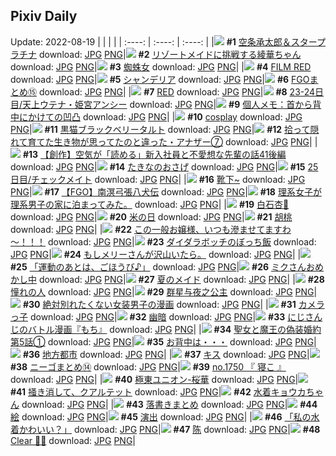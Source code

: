 ## Pixiv Daily
Update: 2022-08-19
|      |      |      |
| :----: | :----: | :----: |
|![](https://pixiv.microyu.workers.dev/c/240x480/img-master/img/2022/08/17/00/00/10/100540926_p0_master1200.jpg) **#1** [空条承太郎＆スタープラチナ](https://www.pixiv.net/artworks/100540926) download: [JPG](https://pixiv.microyu.workers.dev/img-original/img/2022/08/17/00/00/10/100540926_p0.jpg) [PNG](https://pixiv.microyu.workers.dev/img-original/img/2022/08/17/00/00/10/100540926_p0.png)|![](https://pixiv.microyu.workers.dev/c/240x480/img-master/img/2022/08/17/00/00/08/100540913_p0_master1200.jpg) **#2** [リゾートメイドに挑戦する綾華ちゃん](https://www.pixiv.net/artworks/100540913) download: [JPG](https://pixiv.microyu.workers.dev/img-original/img/2022/08/17/00/00/08/100540913_p0.jpg) [PNG](https://pixiv.microyu.workers.dev/img-original/img/2022/08/17/00/00/08/100540913_p0.png)|![](https://pixiv.microyu.workers.dev/c/240x480/img-master/img/2022/08/17/17/59/40/100555333_p0_master1200.jpg) **#3** [蜘蛛女](https://www.pixiv.net/artworks/100555333) download: [JPG](https://pixiv.microyu.workers.dev/img-original/img/2022/08/17/17/59/40/100555333_p0.jpg) [PNG](https://pixiv.microyu.workers.dev/img-original/img/2022/08/17/17/59/40/100555333_p0.png)|
|![](https://pixiv.microyu.workers.dev/c/240x480/img-master/img/2022/08/18/00/00/18/100564879_p0_master1200.jpg) **#4** [FILM RED](https://www.pixiv.net/artworks/100564879) download: [JPG](https://pixiv.microyu.workers.dev/img-original/img/2022/08/18/00/00/18/100564879_p0.jpg) [PNG](https://pixiv.microyu.workers.dev/img-original/img/2022/08/18/00/00/18/100564879_p0.png)|![](https://pixiv.microyu.workers.dev/c/240x480/img-master/img/2022/08/18/00/00/17/100564869_p0_master1200.jpg) **#5** [シャンデリア](https://www.pixiv.net/artworks/100564869) download: [JPG](https://pixiv.microyu.workers.dev/img-original/img/2022/08/18/00/00/17/100564869_p0.jpg) [PNG](https://pixiv.microyu.workers.dev/img-original/img/2022/08/18/00/00/17/100564869_p0.png)|![](https://pixiv.microyu.workers.dev/c/240x480/img-master/img/2022/08/17/21/09/24/100559860_p0_master1200.jpg) **#6** [FGOまとめ⑮](https://www.pixiv.net/artworks/100559860) download: [JPG](https://pixiv.microyu.workers.dev/img-original/img/2022/08/17/21/09/24/100559860_p0.jpg) [PNG](https://pixiv.microyu.workers.dev/img-original/img/2022/08/17/21/09/24/100559860_p0.png)|
|![](https://pixiv.microyu.workers.dev/c/240x480/img-master/img/2022/08/17/14/30/21/100551907_p0_master1200.jpg) **#7** [RED](https://www.pixiv.net/artworks/100551907) download: [JPG](https://pixiv.microyu.workers.dev/img-original/img/2022/08/17/14/30/21/100551907_p0.jpg) [PNG](https://pixiv.microyu.workers.dev/img-original/img/2022/08/17/14/30/21/100551907_p0.png)|![](https://pixiv.microyu.workers.dev/c/240x480/img-master/img/2022/08/17/00/22/25/100541741_p0_master1200.jpg) **#8** [23-24日目/天上ウテナ・姫宮アンシー](https://www.pixiv.net/artworks/100541741) download: [JPG](https://pixiv.microyu.workers.dev/img-original/img/2022/08/17/00/22/25/100541741_p0.jpg) [PNG](https://pixiv.microyu.workers.dev/img-original/img/2022/08/17/00/22/25/100541741_p0.png)|![](https://pixiv.microyu.workers.dev/c/240x480/img-master/img/2022/08/18/08/00/01/100571086_p0_master1200.jpg) **#9** [個人メモ：首から背中にかけての凹凸](https://www.pixiv.net/artworks/100571086) download: [JPG](https://pixiv.microyu.workers.dev/img-original/img/2022/08/18/08/00/01/100571086_p0.jpg) [PNG](https://pixiv.microyu.workers.dev/img-original/img/2022/08/18/08/00/01/100571086_p0.png)|
|![](https://pixiv.microyu.workers.dev/c/240x480/img-master/img/2022/08/18/14/15/51/100575554_p0_master1200.jpg) **#10** [cosplay](https://www.pixiv.net/artworks/100575554) download: [JPG](https://pixiv.microyu.workers.dev/img-original/img/2022/08/18/14/15/51/100575554_p0.jpg) [PNG](https://pixiv.microyu.workers.dev/img-original/img/2022/08/18/14/15/51/100575554_p0.png)|![](https://pixiv.microyu.workers.dev/c/240x480/img-master/img/2022/08/17/20/30/00/100558780_p0_master1200.jpg) **#11** [黒猫ブラックベリータルト](https://www.pixiv.net/artworks/100558780) download: [JPG](https://pixiv.microyu.workers.dev/img-original/img/2022/08/17/20/30/00/100558780_p0.jpg) [PNG](https://pixiv.microyu.workers.dev/img-original/img/2022/08/17/20/30/00/100558780_p0.png)|![](https://pixiv.microyu.workers.dev/c/240x480/img-master/img/2022/08/17/20/00/06/100558040_p0_master1200.jpg) **#12** [拾って隠れて育てた生き物が思ってたのと違った・アナザー⑦](https://www.pixiv.net/artworks/100558040) download: [JPG](https://pixiv.microyu.workers.dev/img-original/img/2022/08/17/20/00/06/100558040_p0.jpg) [PNG](https://pixiv.microyu.workers.dev/img-original/img/2022/08/17/20/00/06/100558040_p0.png)|
|![](https://pixiv.microyu.workers.dev/c/240x480/img-master/img/2022/08/18/18/32/59/100579638_p0_master1200.jpg) **#13** [【創作】空気が「読める」新入社員と不愛想な先輩の話41後編](https://www.pixiv.net/artworks/100579638) download: [JPG](https://pixiv.microyu.workers.dev/img-original/img/2022/08/18/18/32/59/100579638_p0.jpg) [PNG](https://pixiv.microyu.workers.dev/img-original/img/2022/08/18/18/32/59/100579638_p0.png)|![](https://pixiv.microyu.workers.dev/c/240x480/img-master/img/2022/08/17/01/27/18/100540957_p0_master1200.jpg) **#14** [たきなのおさげ](https://www.pixiv.net/artworks/100540957) download: [JPG](https://pixiv.microyu.workers.dev/img-original/img/2022/08/17/01/27/18/100540957_p0.jpg) [PNG](https://pixiv.microyu.workers.dev/img-original/img/2022/08/17/01/27/18/100540957_p0.png)|![](https://pixiv.microyu.workers.dev/c/240x480/img-master/img/2022/08/18/00/00/19/100564881_p0_master1200.jpg) **#15** [25日目/チェックメイト](https://www.pixiv.net/artworks/100564881) download: [JPG](https://pixiv.microyu.workers.dev/img-original/img/2022/08/18/00/00/19/100564881_p0.jpg) [PNG](https://pixiv.microyu.workers.dev/img-original/img/2022/08/18/00/00/19/100564881_p0.png)|
|![](https://pixiv.microyu.workers.dev/c/240x480/img-master/img/2022/08/17/02/35/41/100544329_p0_master1200.jpg) **#16** [靴下~](https://www.pixiv.net/artworks/100544329) download: [JPG](https://pixiv.microyu.workers.dev/img-original/img/2022/08/17/02/35/41/100544329_p0.jpg) [PNG](https://pixiv.microyu.workers.dev/img-original/img/2022/08/17/02/35/41/100544329_p0.png)|![](https://pixiv.microyu.workers.dev/c/240x480/img-master/img/2022/08/18/00/03/01/100565098_p0_master1200.jpg) **#17** [【FGO】南溟弓張八犬伝](https://www.pixiv.net/artworks/100565098) download: [JPG](https://pixiv.microyu.workers.dev/img-original/img/2022/08/18/00/03/01/100565098_p0.jpg) [PNG](https://pixiv.microyu.workers.dev/img-original/img/2022/08/18/00/03/01/100565098_p0.png)|![](https://pixiv.microyu.workers.dev/c/240x480/img-master/img/2022/08/18/18/40/47/100579797_p0_master1200.jpg) **#18** [理系女子が理系男子の家に泊まってみた。](https://www.pixiv.net/artworks/100579797) download: [JPG](https://pixiv.microyu.workers.dev/img-original/img/2022/08/18/18/40/47/100579797_p0.jpg) [PNG](https://pixiv.microyu.workers.dev/img-original/img/2022/08/18/18/40/47/100579797_p0.png)|
|![](https://pixiv.microyu.workers.dev/c/240x480/img-master/img/2022/08/17/00/01/06/100541070_p0_master1200.jpg) **#19** [白石杏🌻](https://www.pixiv.net/artworks/100541070) download: [JPG](https://pixiv.microyu.workers.dev/img-original/img/2022/08/17/00/01/06/100541070_p0.jpg) [PNG](https://pixiv.microyu.workers.dev/img-original/img/2022/08/17/00/01/06/100541070_p0.png)|![](https://pixiv.microyu.workers.dev/c/240x480/img-master/img/2022/08/18/20/30/00/100582212_p0_master1200.jpg) **#20** [米の日](https://www.pixiv.net/artworks/100582212) download: [JPG](https://pixiv.microyu.workers.dev/img-original/img/2022/08/18/20/30/00/100582212_p0.jpg) [PNG](https://pixiv.microyu.workers.dev/img-original/img/2022/08/18/20/30/00/100582212_p0.png)|![](https://pixiv.microyu.workers.dev/c/240x480/img-master/img/2022/08/18/07/54/25/100564854_p0_master1200.jpg) **#21** [胡桃](https://www.pixiv.net/artworks/100564854) download: [JPG](https://pixiv.microyu.workers.dev/img-original/img/2022/08/18/07/54/25/100564854_p0.jpg) [PNG](https://pixiv.microyu.workers.dev/img-original/img/2022/08/18/07/54/25/100564854_p0.png)|
|![](https://pixiv.microyu.workers.dev/c/240x480/img-master/img/2022/08/17/06/31/10/100546452_p0_master1200.jpg) **#22** [この一般お嬢様、いつも滲ませてますわ～！！！](https://www.pixiv.net/artworks/100546452) download: [JPG](https://pixiv.microyu.workers.dev/img-original/img/2022/08/17/06/31/10/100546452_p0.jpg) [PNG](https://pixiv.microyu.workers.dev/img-original/img/2022/08/17/06/31/10/100546452_p0.png)|![](https://pixiv.microyu.workers.dev/c/240x480/img-master/img/2022/08/18/00/00/44/100564965_p0_master1200.jpg) **#23** [ダイダラボッチのぼっち飯](https://www.pixiv.net/artworks/100564965) download: [JPG](https://pixiv.microyu.workers.dev/img-original/img/2022/08/18/00/00/44/100564965_p0.jpg) [PNG](https://pixiv.microyu.workers.dev/img-original/img/2022/08/18/00/00/44/100564965_p0.png)|![](https://pixiv.microyu.workers.dev/c/240x480/img-master/img/2022/08/18/08/15/48/100571227_p0_master1200.jpg) **#24** [もしメリーさんが沢山いたら。](https://www.pixiv.net/artworks/100571227) download: [JPG](https://pixiv.microyu.workers.dev/img-original/img/2022/08/18/08/15/48/100571227_p0.jpg) [PNG](https://pixiv.microyu.workers.dev/img-original/img/2022/08/18/08/15/48/100571227_p0.png)|
|![](https://pixiv.microyu.workers.dev/c/240x480/img-master/img/2022/08/18/18/03/51/100579129_p0_master1200.jpg) **#25** [「運動のあとは、ごほうび♪」](https://www.pixiv.net/artworks/100579129) download: [JPG](https://pixiv.microyu.workers.dev/img-original/img/2022/08/18/18/03/51/100579129_p0.jpg) [PNG](https://pixiv.microyu.workers.dev/img-original/img/2022/08/18/18/03/51/100579129_p0.png)|![](https://pixiv.microyu.workers.dev/c/240x480/img-master/img/2022/08/17/00/00/11/100540932_p0_master1200.jpg) **#26** [ミクさんおめかし中](https://www.pixiv.net/artworks/100540932) download: [JPG](https://pixiv.microyu.workers.dev/img-original/img/2022/08/17/00/00/11/100540932_p0.jpg) [PNG](https://pixiv.microyu.workers.dev/img-original/img/2022/08/17/00/00/11/100540932_p0.png)|![](https://pixiv.microyu.workers.dev/c/240x480/img-master/img/2022/08/18/00/00/21/100564889_p0_master1200.jpg) **#27** [夏のメイド](https://www.pixiv.net/artworks/100564889) download: [JPG](https://pixiv.microyu.workers.dev/img-original/img/2022/08/18/00/00/21/100564889_p0.jpg) [PNG](https://pixiv.microyu.workers.dev/img-original/img/2022/08/18/00/00/21/100564889_p0.png)|
|![](https://pixiv.microyu.workers.dev/c/240x480/img-master/img/2022/08/18/00/47/41/100566366_p0_master1200.jpg) **#28** [憧れの人](https://www.pixiv.net/artworks/100566366) download: [JPG](https://pixiv.microyu.workers.dev/img-original/img/2022/08/18/00/47/41/100566366_p0.jpg) [PNG](https://pixiv.microyu.workers.dev/img-original/img/2022/08/18/00/47/41/100566366_p0.png)|![](https://pixiv.microyu.workers.dev/c/240x480/img-master/img/2022/08/18/19/46/27/100581180_p0_master1200.jpg) **#29** [群星与夜之公主](https://www.pixiv.net/artworks/100581180) download: [JPG](https://pixiv.microyu.workers.dev/img-original/img/2022/08/18/19/46/27/100581180_p0.jpg) [PNG](https://pixiv.microyu.workers.dev/img-original/img/2022/08/18/19/46/27/100581180_p0.png)|![](https://pixiv.microyu.workers.dev/c/240x480/img-master/img/2022/08/17/19/30/02/100557378_p0_master1200.jpg) **#30** [絶対別れたくない女装男子の漫画](https://www.pixiv.net/artworks/100557378) download: [JPG](https://pixiv.microyu.workers.dev/img-original/img/2022/08/17/19/30/02/100557378_p0.jpg) [PNG](https://pixiv.microyu.workers.dev/img-original/img/2022/08/17/19/30/02/100557378_p0.png)|
|![](https://pixiv.microyu.workers.dev/c/240x480/img-master/img/2022/08/17/15/25/41/100552300_p0_master1200.jpg) **#31** [カメラっ子](https://www.pixiv.net/artworks/100552300) download: [JPG](https://pixiv.microyu.workers.dev/img-original/img/2022/08/17/15/25/41/100552300_p0.jpg) [PNG](https://pixiv.microyu.workers.dev/img-original/img/2022/08/17/15/25/41/100552300_p0.png)|![](https://pixiv.microyu.workers.dev/c/240x480/img-master/img/2022/08/17/00/00/20/100540976_p0_master1200.jpg) **#32** [幽暗](https://www.pixiv.net/artworks/100540976) download: [JPG](https://pixiv.microyu.workers.dev/img-original/img/2022/08/17/00/00/20/100540976_p0.jpg) [PNG](https://pixiv.microyu.workers.dev/img-original/img/2022/08/17/00/00/20/100540976_p0.png)|![](https://pixiv.microyu.workers.dev/c/240x480/img-master/img/2022/08/17/23/15/05/100563495_p0_master1200.jpg) **#33** [にじさんじのバトル漫画『もち』](https://www.pixiv.net/artworks/100563495) download: [JPG](https://pixiv.microyu.workers.dev/img-original/img/2022/08/17/23/15/05/100563495_p0.jpg) [PNG](https://pixiv.microyu.workers.dev/img-original/img/2022/08/17/23/15/05/100563495_p0.png)|
|![](https://pixiv.microyu.workers.dev/c/240x480/img-master/img/2022/08/17/18/25/30/100555935_p0_master1200.jpg) **#34** [聖女と魔王の偽装婚約第5話①](https://www.pixiv.net/artworks/100555935) download: [JPG](https://pixiv.microyu.workers.dev/img-original/img/2022/08/17/18/25/30/100555935_p0.jpg) [PNG](https://pixiv.microyu.workers.dev/img-original/img/2022/08/17/18/25/30/100555935_p0.png)|![](https://pixiv.microyu.workers.dev/c/240x480/img-master/img/2022/08/17/18/50/18/100556465_p0_master1200.jpg) **#35** [お背中は・・・](https://www.pixiv.net/artworks/100556465) download: [JPG](https://pixiv.microyu.workers.dev/img-original/img/2022/08/17/18/50/18/100556465_p0.jpg) [PNG](https://pixiv.microyu.workers.dev/img-original/img/2022/08/17/18/50/18/100556465_p0.png)|![](https://pixiv.microyu.workers.dev/c/240x480/img-master/img/2022/08/17/00/01/04/100541064_p0_master1200.jpg) **#36** [地方都市](https://www.pixiv.net/artworks/100541064) download: [JPG](https://pixiv.microyu.workers.dev/img-original/img/2022/08/17/00/01/04/100541064_p0.jpg) [PNG](https://pixiv.microyu.workers.dev/img-original/img/2022/08/17/00/01/04/100541064_p0.png)|
|![](https://pixiv.microyu.workers.dev/c/240x480/img-master/img/2022/08/18/14/35/33/100575798_p0_master1200.jpg) **#37** [キス](https://www.pixiv.net/artworks/100575798) download: [JPG](https://pixiv.microyu.workers.dev/img-original/img/2022/08/18/14/35/33/100575798_p0.jpg) [PNG](https://pixiv.microyu.workers.dev/img-original/img/2022/08/18/14/35/33/100575798_p0.png)|![](https://pixiv.microyu.workers.dev/c/240x480/img-master/img/2022/08/17/10/56/32/100549016_p0_master1200.jpg) **#38** [ニーゴまとめ⑭](https://www.pixiv.net/artworks/100549016) download: [JPG](https://pixiv.microyu.workers.dev/img-original/img/2022/08/17/10/56/32/100549016_p0.jpg) [PNG](https://pixiv.microyu.workers.dev/img-original/img/2022/08/17/10/56/32/100549016_p0.png)|![](https://pixiv.microyu.workers.dev/c/240x480/img-master/img/2022/08/17/00/14/12/100541517_p0_master1200.jpg) **#39** [no.1750 『 寝こ 』](https://www.pixiv.net/artworks/100541517) download: [JPG](https://pixiv.microyu.workers.dev/img-original/img/2022/08/17/00/14/12/100541517_p0.jpg) [PNG](https://pixiv.microyu.workers.dev/img-original/img/2022/08/17/00/14/12/100541517_p0.png)|
|![](https://pixiv.microyu.workers.dev/c/240x480/img-master/img/2022/08/18/00/48/10/100566374_p0_master1200.jpg) **#40** [極東ユニオン-桜華](https://www.pixiv.net/artworks/100566374) download: [JPG](https://pixiv.microyu.workers.dev/img-original/img/2022/08/18/00/48/10/100566374_p0.jpg) [PNG](https://pixiv.microyu.workers.dev/img-original/img/2022/08/18/00/48/10/100566374_p0.png)|![](https://pixiv.microyu.workers.dev/c/240x480/img-master/img/2022/08/18/00/00/40/100564958_p0_master1200.jpg) **#41** [掻き消して、クアルテット](https://www.pixiv.net/artworks/100564958) download: [JPG](https://pixiv.microyu.workers.dev/img-original/img/2022/08/18/00/00/40/100564958_p0.jpg) [PNG](https://pixiv.microyu.workers.dev/img-original/img/2022/08/18/00/00/40/100564958_p0.png)|![](https://pixiv.microyu.workers.dev/c/240x480/img-master/img/2022/08/17/00/04/00/100541182_p0_master1200.jpg) **#42** [水着キョウカちゃん](https://www.pixiv.net/artworks/100541182) download: [JPG](https://pixiv.microyu.workers.dev/img-original/img/2022/08/17/00/04/00/100541182_p0.jpg) [PNG](https://pixiv.microyu.workers.dev/img-original/img/2022/08/17/00/04/00/100541182_p0.png)|
|![](https://pixiv.microyu.workers.dev/c/240x480/img-master/img/2022/08/17/00/00/34/100541029_p0_master1200.jpg) **#43** [落書きまとめ](https://www.pixiv.net/artworks/100541029) download: [JPG](https://pixiv.microyu.workers.dev/img-original/img/2022/08/17/00/00/34/100541029_p0.jpg) [PNG](https://pixiv.microyu.workers.dev/img-original/img/2022/08/17/00/00/34/100541029_p0.png)|![](https://pixiv.microyu.workers.dev/c/240x480/img-master/img/2022/08/17/22/04/05/100561470_p0_master1200.jpg) **#44** [絵](https://www.pixiv.net/artworks/100561470) download: [JPG](https://pixiv.microyu.workers.dev/img-original/img/2022/08/17/22/04/05/100561470_p0.jpg) [PNG](https://pixiv.microyu.workers.dev/img-original/img/2022/08/17/22/04/05/100561470_p0.png)|![](https://pixiv.microyu.workers.dev/c/240x480/img-master/img/2022/08/17/15/45/23/100552921_p0_master1200.jpg) **#45** [演出](https://www.pixiv.net/artworks/100552921) download: [JPG](https://pixiv.microyu.workers.dev/img-original/img/2022/08/17/15/45/23/100552921_p0.jpg) [PNG](https://pixiv.microyu.workers.dev/img-original/img/2022/08/17/15/45/23/100552921_p0.png)|
|![](https://pixiv.microyu.workers.dev/c/240x480/img-master/img/2022/08/18/00/00/21/100564888_p0_master1200.jpg) **#46** [「私の水着かわいい？」](https://www.pixiv.net/artworks/100564888) download: [JPG](https://pixiv.microyu.workers.dev/img-original/img/2022/08/18/00/00/21/100564888_p0.jpg) [PNG](https://pixiv.microyu.workers.dev/img-original/img/2022/08/18/00/00/21/100564888_p0.png)|![](https://pixiv.microyu.workers.dev/c/240x480/img-master/img/2022/08/17/00/01/49/100541108_p0_master1200.jpg) **#47** [陈](https://www.pixiv.net/artworks/100541108) download: [JPG](https://pixiv.microyu.workers.dev/img-original/img/2022/08/17/00/01/49/100541108_p0.jpg) [PNG](https://pixiv.microyu.workers.dev/img-original/img/2022/08/17/00/01/49/100541108_p0.png)|![](https://pixiv.microyu.workers.dev/c/240x480/img-master/img/2022/08/18/03/32/59/100568901_p0_master1200.jpg) **#48** [Clear 🌸🦊](https://www.pixiv.net/artworks/100568901) download: [JPG](https://pixiv.microyu.workers.dev/img-original/img/2022/08/18/03/32/59/100568901_p0.jpg) [PNG](https://pixiv.microyu.workers.dev/img-original/img/2022/08/18/03/32/59/100568901_p0.png)|

